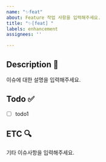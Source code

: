 ```yaml
---
name: "✨feat"
about: Feature 작업 사항을 입력해주세요.
title: "✨[feat] "
labels: enhancement
assignees: ''

---
```


## Description 📝  
이슈에 대한 설명을 입력해주세요.

## Todo ✅  
- [ ] todo1

## ETC 🔍  
기타 이슈사항을 입력해주세요.
